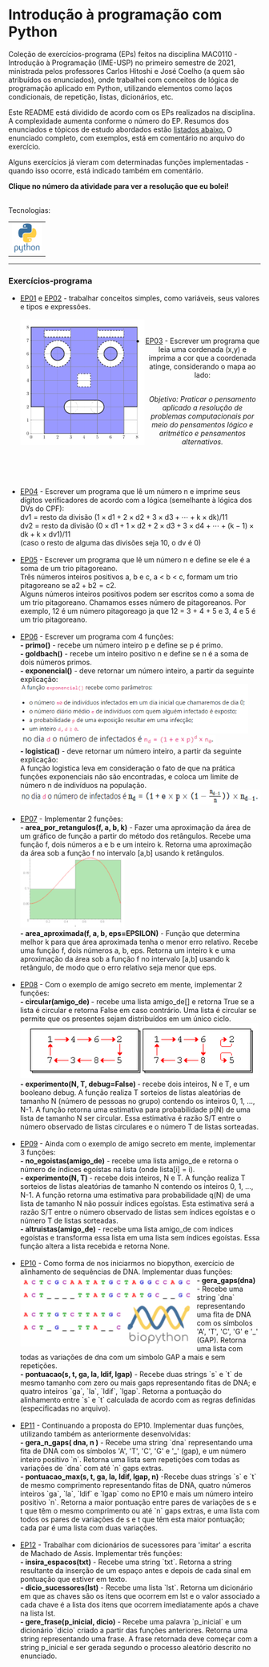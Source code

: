 <h1>Introdução à programação com Python</h1>
<p>Coleção de exercícios-programa (EPs) feitos na disciplina MAC0110 - Introdução à Programação (IME-USP) no primeiro semestre de 2021, ministrada pelos professores Carlos Hitoshi e José Coelho (a quem são atribuídos os enunciados), onde trabalhei com conceitos de lógica de programação aplicado em Python, utilizando elementos como laços condicionais, de repetição, listas, dicionários, etc. </p>
<p>Este README está dividido de acordo com os EPs realizados na disciplina. A complexidade aumenta conforme o número do EP. Resumos dos enunciados e tópicos de estudo abordados estão <a href="#lista">listados abaixo.</a> O enunciado completo, com exemplos, está em comentário no arquivo do exercício.</p>
<p>Alguns exercícios já vieram com determinadas funções implementadas - quando isso ocorre, está indicado também em comentário. </p>
<strong>Clique no número da atividade para ver a resolução que eu bolei!</strong><br><br>

<div align="left">
	<p>Tecnologias:</p>
	<table>
			<tr>
        <td><img width="60px" src="https://raw.githubusercontent.com/devicons/devicon/9f4f5cdb393299a81125eb5127929ea7bfe42889/icons/python/python-original-wordmark.svg" alt="Python"></td>
      </tr>
	</table>
</div>
<hr>
<h3>Exercícios-programa</h3>
<ul id="lista">

  <li><a href="https://github.com/anaolisilva/Intro-a-Python/blob/main/ep01.py" target="_blank">EP01</a> e <a href="https://github.com/anaolisilva/Intro-a-Python/blob/main/tipos.py" target="_blank">EP02</a> - trabalhar conceitos simples, como variáveis, seus valores e tipos e expressões.</li>
	<br>
	<img align="left" height="250px" src="https://github.com/anaolisilva/Intro-a-Python/blob/main/Recursos/carinhaimg.png?raw=true" alt="carinha"> <br><br>
  <li align="center"><a href="https://github.com/anaolisilva/Intro-a-Python/blob/main/tipos.py" target="_blank">EP03</a> - Escrever um programa que leia uma cordenada (x,y) e imprima a cor que a coordenada atinge, considerando o mapa ao lado:
        <br> <br>
        <p><em>Objetivo: Praticar o pensamento aplicado a resolução de problemas computacionais por meio do pensamentos lógico e aritmético e pensamentos alternativos.</em></p> <br><br><br>
  </li>
	<br>
  <li><a href="https://github.com/anaolisilva/Intro-a-Python/blob/main/digitos.py" target="_blank">EP04</a> - Escrever um programa que lê um número n e imprime seus dígitos verificadores de acordo com a lógica (semelhante à lógica dos DVs do CPF):<br>
		dv1 = resto da divisão (1 × d1 + 2 × d2 + 3 × d3 + ⋯ + k × dk)/11<br>
		dv2 = resto da divisão (0 × d1 + 1 × d2 + 2 × d3 + 3 × d4 + ⋯ + (k − 1) × dk + k × dv1)/11<br>
		(caso o resto de alguma das divisões seja 10, o dv é 0)
 </li>
	<br>
	<li><a href="https://github.com/anaolisilva/Intro-a-Python/blob/main/pitagoreano.py" target="_blank">EP05</a> - Escrever um programa que lê um número n e define se ele é a soma de um trio pitagoreano. <br>
		Três números inteiros positivos a, b e c, a < b < c, formam um trio pitagoreano se a2 + b2 = c2.
	<br>	Alguns números inteiros positivos podem ser escritos como a soma de um trio pitagoreano. Chamamos esses número de pitagoreanos. Por exemplo, 12 é um número pitagoreago ja que 12 = 3 + 4 + 5 e 3, 4 e 5 é um trio pitagoreano.
	</li>
	<br>
	<li> <a href="https://github.com/anaolisilva/Intro-a-Python/blob/main/funcoes.py" target="_blank">EP06</a> - Escrever um programa com 4 funções:<br>
		<strong>- primo()</strong> - recebe um número inteiro p e define se p é primo.<br>
		<strong>- goldbach()</strong> - recebe um inteiro positivo n e define se n é a soma de dois números primos.<br>
		<strong>- exponencial()</strong> - deve retornar um número inteiro, a partir da seguinte explicação:
		<br> <img height="100px" src="https://github.com/anaolisilva/Intro-a-Python/blob/main/Recursos/exponencial.png?raw=true" alt="explicação exponencial"><br>
		<img height="20px" src="https://github.com/anaolisilva/Intro-a-Python/blob/main/Recursos/exponencial02.png?raw=true" alt="no dia d o número de infectados é nd = (1 + e × p) elevado a d, tudo * n0"><br>
		<strong>- logistica()</strong> - deve retornar um número inteiro, a partir da seguinte explicação: <br>
		A função logistica leva em consideração o fato de que na prática funções exponenciais não são encontradas, e coloca um limite de número n de indivíduos na população.<br>
		<img height="30px" src="https://github.com/anaolisilva/Intro-a-Python/blob/main/Recursos/logistica.png?raw=true" alt="no dia d o número de infectados é nd=(1+ e × p × (1−(nd−1)/n)) × n de d-1">
	</li>
	<br>
	<li> <a href="https://github.com/anaolisilva/Intro-a-Python/blob/main/area.py" target="_blank">EP07</a> - Implementar 2 funções:<br>
		<strong>- area_por_retangulos(f, a, b, k)</strong> - Fazer uma aproximação da área de um gráfico de função a partir do método dos retângulos. Recebe uma função f, dois números a e b e um inteiro k. Retorna uma aproximação da área sob a função f no intervalo [a,b] usando k retângulos. <br>
		<img height="140px" src="https://github.com/anaolisilva/Intro-a-Python/blob/main/Recursos/aproxretangulos.gif?raw=true" alt="Imagem ilustrando o método de aproximação por retângulos"> <br>
		<strong>- area_aproximada(f, a, b, eps=EPSILON)</strong> - Função que determina melhor k para que área aproximada tenha o menor erro relativo. Recebe uma função f, dois números a, b, eps. Retorna um inteiro k e uma aproximação da área sob a função f no intervalo [a,b] usando k retângulo, de modo que o erro relativo seja menor que eps.
	</li>
	<br>
	<li>
		<a href="https://github.com/anaolisilva/Intro-a-Python/blob/main/amigos.py" target="_blank">EP08</a> - Com o exemplo de amigo secreto em mente, implementar 2 funções:<br>
		<strong>- circular(amigo_de) </strong> - recebe uma lista amigo_de[] e retorna True se a lista é circular e retorna False em caso contrário. Uma lista é circular se permite que os presentes sejam distribuídos em um único ciclo.<br>
		<img height="110px" src="https://github.com/anaolisilva/Intro-a-Python/blob/main/Recursos/listacircular.png?raw=true" alt="Imagem ilustrando lista circular x não-circular"> <br>
		<strong>- experimento(N, T, debug=False) </strong> - recebe dois inteiros, N e T, e um booleano debug. A função realiza T sorteios de listas aleatórias de tamanho N (número de pessoas no grupo) contendo os inteiros 0, 1, …, N-1. A função retorna uma estimativa para probabilidade p(N) de uma lista de tamanho N ser circular. Essa estimativa é razão S/T entre o número observado de listas circulares e o número T de listas sorteadas. 
	</li>
	<br>
	<li>
		<a href="https://github.com/anaolisilva/Intro-a-Python/blob/main/altruistas.py" target="_blank">EP09</a> - Ainda com o exemplo de amigo secreto em mente, implementar 3 funções:<br>
		<strong>- no_egoistas(amigo_de)</strong> - recebe uma lista amigo_de e retorna o número de índices egoístas na lista (onde lista[i] = i). <br>
		<strong>- experimento(N, T) </strong> - recebe dois inteiros, N e T. A função realiza T sorteios de listas aleatórias de tamanho N contendo os inteiros 0, 1, …, N-1. A função retorna uma estimativa para probabilidade q(N) de uma lista de tamanho N não possuir índices egoístas. Esta estimativa será a razão S/T entre o número observado de listas sem índices egoístas e o número T de listas sorteadas. <br>
		<strong>- altruistas(amigo_de)</strong> - recebe uma lista amigo_de com índices egoístas e transforma essa lista em uma lista sem índices egoístas. Essa função altera a lista recebida e retorna None.
	</li>
	<br>
	<li>
		<a href="https://github.com/anaolisilva/Intro-a-Python/blob/main/EPs/alinhamento.py" target="_blank">EP10</a> - Como forma de nos iniciarmos no biopython, exercício de alinhamento de sequências de DNA. Implementar duas funções:<br>
		<img align="left" height="140px" src="https://github.com/anaolisilva/Intro-a-Python/blob/main/Recursos/biopython.png?raw=true" alt="Imagem com alinhamentos de sequências de DNA e biopython">
		<strong> - gera_gaps(dna)</strong> - Recebe uma string `dna` representando uma fita de DNA com os símbolos 'A', 'T', 'C', 'G' e '_' (GAP). Retorna uma lista com todas as variações de dna com um símbolo GAP a mais e sem repetições.<br>
		<strong> - pontuacao(s, t, ga, la, ldif, lgap)</strong> - Recebe duas strings `s` e `t` de mesmo tamanho com zero ou mais gaps representando fitas de DNA; e quatro inteiros `ga`, `la`, `ldif`, `lgap`. Retorna a pontuação do alinhamento entre `s` e `t` calculada de acordo com as regras definidas (especificadas no arquivo).<br>
	</li>
	<br>
	<li>
		<a href="https://github.com/anaolisilva/Intro-a-Python/blob/main/EPs/alin_otimo.py" target="_blank">EP11</a> - Continuando a proposta do EP10. Implementar duas funções, utilizando também as anteriormente desenvolvidas: <br>
		<strong>- gera_n_gaps( dna, n )</strong> - Recebe uma string `dna` representando uma fita de DNA com os símbolos 'A', 'T', 'C', 'G' e '_' (gap), e um número inteiro positivo `n`. Retorna uma lista sem repetições com todas as variações de `dna` com até `n` gaps extras.<br>
		<strong>- pontuacao_max(s, t, ga, la, ldif, lgap, n)</strong> -Recebe duas strings `s` e `t` de mesmo comprimento representando fitas de DNA, quatro números inteiros `ga`, `la`, `ldif` e `lgap` como no EP10 e mais um número inteiro positivo `n`. Retorna a maior pontuação entre pares de variações de s e t que têm o mesmo comprimento ou até `n` gaps extras, e uma lista com todos os pares de variações de s e t que têm  esta maior pontuação; cada par é uma lista com duas variações.<br>
	</li>
	<br>
	<li>
		<a href="https://github.com/anaolisilva/Intro-a-Python/blob/main/EPs/escritora.py" target="_blank">EP12</a> - Trabalhar com dicionários de sucessores para 'imitar' a escrita de Machado de Assis. Implementar três funções:<br>
		<strong>- insira_espacos(txt)</strong> -  Recebe uma string `txt`. Retorna a string resultante da inserção de um espaço antes e depois de cada sinal em pontuação que estiver em texto.<br>
		<strong>- dicio_sucessores(lst)</strong> - Recebe uma lista `lst`. Retorna um dicionário em que as chaves são os itens que ocorrem em lst e o valor associado a cada chave é a lista dos itens que ocorrem imediatamente após a chave na lista lst.<br>
		<strong>- gere_frase(p_inicial, dicio)</strong> - Recebe uma palavra `p_inicial` e um dicionário `dicio` criado a partir das funções anteriores. Retorna uma string representando uma frase. A frase retornada deve começar com a string p_inicial e ser gerada  segundo o processo aleatório descrito no enunciado.<br>
	</li>
</ul>





